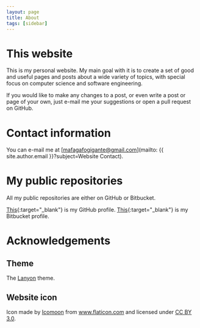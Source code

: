 ```yaml
---
layout: page
title: About
tags: [sidebar]
---
```


# This website

This is my personal website. My main goal with it is to create a set of good
and useful pages and posts about a wide variety of topics, with special focus
on computer science and software engineering.

If you would like to make any changes to a post, or even write a post or page
of your own, just e-mail me your suggestions or open a pull request on GitHub.

# Contact information

You can e-mail me at [mafagafogigante@gmail.com](mailto:
{{ site.author.email }}?subject=Website Contact).

# My public repositories

All my public repositories are either on GitHub or Bitbucket.

[This](https://github.com/mafagafogigante){:target="_blank"} is my GitHub
profile. [This](https://bitbucket.org/mafagafogigante){:target="_blank"} is my
Bitbucket profile.

# Acknowledgements

## Theme

The [Lanyon](https://github.com/poole/lanyon) theme.

## Website icon

<div>Icon made by <a href="http://www.flaticon.com/authors/icomoon" title="Icomoon">Icomoon</a> from <a href="http://www.flaticon.com" title="Flaticon">www.flaticon.com</a> and licensed under <a href="http://creativecommons.org/licenses/by/3.0/" title="Creative Commons BY 3.0">CC BY 3.0</a>.</div>
